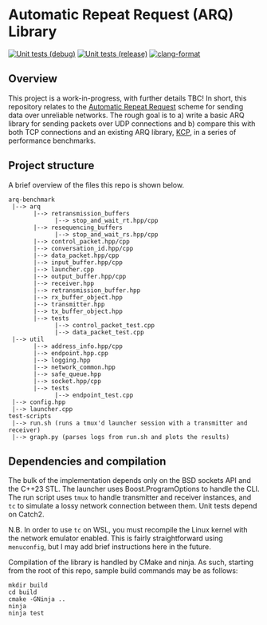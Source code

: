 # Automatic Repeat Request (ARQ) Library
[![Unit tests (debug)](https://github.com/wjgra/arq-benchmark/actions/workflows/cmake-build-debug.yml/badge.svg)](https://github.com/wjgra/arq-benchmark/actions/workflows/cmake-build-debug.yml)
[![Unit tests (release)](https://github.com/wjgra/arq-benchmark/actions/workflows/cmake-build-release.yml/badge.svg)](https://github.com/wjgra/arq-benchmark/actions/workflows/cmake-build-release.yml)
[![clang-format](https://github.com/wjgra/arq-benchmark/actions/workflows/clang-format.yml/badge.svg)](https://github.com/wjgra/arq-benchmark/actions/workflows/clang-format.yml)
## Overview
This project is a work-in-progress, with further details TBC! In short, this repository relates to the [Automatic Repeat Request](https://en.wikipedia.org/wiki/Automatic_repeat_request) scheme for sending data over unreliable networks. The rough goal is to a) write a basic ARQ library for sending packets over UDP connections and b) compare this with both TCP connections and an existing ARQ library, [KCP](https://github.com/skywind3000/kcp/tree/master), in a series of performance benchmarks.
## Project structure
A brief overview of the files this repo is shown below.
```
arq-benchmark
 |--> arq
       |--> retransmission_buffers
             |--> stop_and_wait_rt.hpp/cpp
       |--> resequencing_buffers
             |--> stop_and_wait_rs.hpp/cpp
       |--> control_packet.hpp/cpp
       |--> conversation_id.hpp/cpp
       |--> data_packet.hpp/cpp
       |--> input_buffer.hpp/cpp
       |--> launcher.cpp
       |--> output_buffer.hpp/cpp
       |--> receiver.hpp
       |--> retransmission_buffer.hpp
       |--> rx_buffer_object.hpp
       |--> transmitter.hpp
       |--> tx_buffer_object.hpp
       |--> tests
             |--> control_packet_test.cpp
             |--> data_packet_test.cpp
 |--> util
       |--> address_info.hpp/cpp
       |--> endpoint.hpp.cpp
       |--> logging.hpp
       |--> network_common.hpp
       |--> safe_queue.hpp
       |--> socket.hpp/cpp
       |--> tests
             |--> endpoint_test.cpp
 |--> config.hpp
 |--> launcher.cpp
test-scripts
 |--> run.sh (runs a tmux'd launcher session with a transmitter and receiver)
 |--> graph.py (parses logs from run.sh and plots the results)
```
## Dependencies and compilation
The bulk of the implementation depends only on the BSD sockets API and the C++23 STL. The launcher uses Boost.ProgramOptions to handle the CLI. The run script uses `tmux` to handle transmitter and receiver instances, and `tc` to simulate a lossy network connection between them. Unit tests depend on Catch2.

N.B. In order to use `tc` on WSL, you must recompile the Linux kernel with the network emulator enabled. This is fairly straightforward using `menuconfig`, but I may add brief instructions here in the future.

Compilation of the library is handled by CMake and ninja. As such, starting from the root of this repo, sample build commands may be as follows:
```
mkdir build
cd build
cmake -GNinja ..
ninja
ninja test
```
